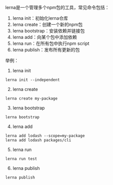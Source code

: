 lerna是一个管理多个npm包的工具，常见命令包括：

1. lerna init：初始化lerna仓库
2. lerna create：创建一个新的npm包
3. lerna bootstrap：安装依赖并链接包
4. lerna add：向某个包中添加依赖
5. lerna run：在所有包中执行npm script
6. lerna publish：发布所有更新的包

举例：

1. lerna init

```
lerna init --independent
```

2. lerna create

```
lerna create my-package
```

3. lerna bootstrap

```
lerna bootstrap
```

4. lerna add

```
lerna add lodash --scope=my-package
lerna add lodash packages/cli
```

5. lerna run

```
lerna run test
```

6. lerna publish

```
lerna publish
```
